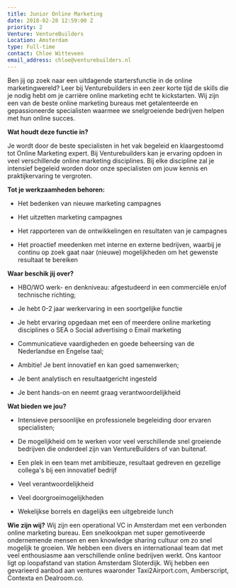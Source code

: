 ```yaml
---
title: Junior Online Marketing
date: 2018-02-28 12:59:00 Z
priority: 2
Venture: VentureBuilders
Location: Amsterdam
type: Full-time
contact: Chloe Witteveen
email_address: chloe@venturebuilders.nl
---
```


Ben jij op zoek naar een uitdagende startersfunctie in de online marketingwereld?
Leer bij Venturebuilders in een zeer korte tijd de skills die je nodig hebt om je carrière online marketing echt te kickstarten. Wij zijn een van de beste online marketing bureaus met getalenteerde en gepassioneerde specialisten waarmee we snelgroeiende bedrijven helpen met hun online succes.

**Wat houdt deze functie in?**

Je wordt door de beste specialisten in het vak begeleid en klaargestoomd tot Online Marketing expert. Bij Venturebuilders kan je ervaring opdoen in veel verschillende online marketing disciplines. Bij elke discipline zal je intensief begeleid worden door onze specialisten om jouw kennis en praktijkervaring te vergroten.

**Tot je werkzaamheden behoren:**

* Het bedenken van nieuwe marketing campagnes

* Het uitzetten marketing campagnes

* Het rapporteren van de ontwikkelingen en resultaten van je campagnes

* Het proactief meedenken met interne en externe bedrijven, waarbij je continu op zoek gaat naar (nieuwe) mogelijkheden om het gewenste resultaat te bereiken

**Waar beschik jij over?**

* HBO/WO werk- en denkniveau: afgestudeerd in een commerciële en/of technische richting;

* Je hebt 0-2 jaar werkervaring in een soortgelijke functie

* Je hebt ervaring opgedaan met een of meerdere online marketing disciplines
  o   SEA
  o   Social advertising
  o   Email marketing

* Communicatieve vaardigheden en goede beheersing van de Nederlandse en Engelse taal;

* Ambitie! Je bent innovatief en kan goed samenwerken;

* Je bent analytisch en resultaatgericht ingesteld

* Je bent hands-on en neemt graag verantwoordelijkheid

**Wat bieden we jou?**

* Intensieve persoonlijke en professionele begeleiding door ervaren specialisten;

* De mogelijkheid om te werken voor veel verschillende snel groeiende bedrijven die onderdeel zijn van VentureBuilders of van buitenaf.

* Een plek in een team met ambitieuze, resultaat gedreven en gezellige collega's bij een innovatief bedrijf

* Veel verantwoordelijkheid

* Veel doorgroeimogelijkheden

* Wekelijkse borrels en dagelijks een uitgebreide lunch

**Wie zijn wij?**
Wij zijn een operational VC in Amsterdam met een verbonden online marketing bureau. Een snelkookpan met super gemotiveerde ondernemende mensen en een knowledge sharing cultuur om zo snel mogelijk te groeien. We hebben een divers en internationaal team dat met veel enthousiasme aan verschillende online bedrijven werkt. Ons kantoor ligt op loopafstand van station Amsterdam Sloterdijk. Wij hebben een gevarieerd aanbod aan ventures waaronder Taxi2Airport.com, Amberscript, Contexta en Dealroom.co.